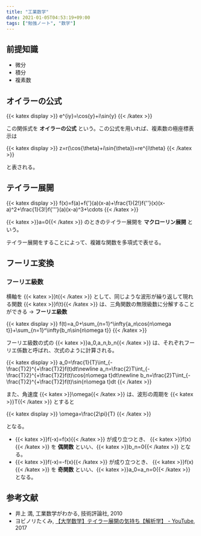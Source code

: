 ```yaml
---
title: "工業数学"
date: 2021-01-05T04:53:19+09:00
tags: ["勉強ノート", "数学"]
---
```


## 前提知識

* 微分
* 積分
* 複素数

## オイラーの公式

{{< katex display >}}
e^{iy}=\cos{y}+i\sin{y}
{{< /katex >}}

この関係式を **オイラーの公式** という。この公式を用いれば、複素数の極座標表示は

{{< katex display >}}
z=r(\cos{\theta}+i\sin{\theta})=re^{i\theta}
{{< /katex >}}

と表される。

## テイラー展開

{{< katex display >}}
f(x)=f(a)+f{'}(a)(x-a)+\frac{1}{2!}f{''}(x)(x-a)^2+\frac{1}{3!}f{'''}(a)(x-a)^3+\cdots
{{< /katex >}}

{{< katex >}}a=0{{< /katex >}} のときのテイラー展開を **マクローリン展開** という。

テイラー展開をすることによって、複雑な関数を多項式で表せる。

## フーリエ変換

### フーリエ級数

横軸を {{< katex >}}t{{< /katex >}} として、同じような波形が繰り返して現れる関数 {{< katex >}}f(t){{< /katex >}} は、三角関数の無限級数に分解することができる → **フーリエ級数**

{{< katex display >}}
f(t)=a_0+\sum_{n=1}^\infty{a_n\cos{n\omega t}}+\sum_{n=1}^\infty{b_n\sin{n\omega t}}
{{< /katex >}}

フーリエ級数の式の {{< katex >}}a_0,a_n,b_n{{< /katex >}} は、それぞれフーリエ係数と呼ばれ、次式のように計算される。

{{< katex display >}}
a_0=\frac{1}{T}\int_{-\frac{T}2}^{+\frac{T}2}f(t)dt\newline
a_n=\frac{2}T\int_{-\frac{T}2}^{+\frac{T}2}f(t)\cos{n\omega t}dt\newline
b_n=\frac{2}T\int_{-\frac{T}2}^{+\frac{T}2}f(t)\sin{n\omega t}dt
{{< /katex >}}

また、角速度 {{< katex >}}\omega{{< /katex >}} は、波形の周期を {{< katex >}}T{{< /katex >}} とすると

{{< katex display >}}
\omega=\frac{2\pi}{T}
{{< /katex >}}

となる。

* {{< katex >}}f(-x)=f(x){{< /katex >}} が成り立つとき、 {{< katex >}}f(x){{< /katex >}} を **偶関数** といい、{{< katex >}}b_n=0{{< /katex >}} となる。
* {{< katex >}}f(-x)=-f(x){{< /katex >}} が成り立つとき、 {{< katex >}}f(x){{< /katex >}} を **奇関数** といい、{{< katex >}}a_0=a_n=0{{< /katex >}} となる。

## 参考文献

- 井上 満, 工業数学がわかる, 技術評論社, 2010
- ヨビノリたくみ, [【大学数学】テイラー展開の気持ち【解析学】 - YouTube](https://www.youtube.com/watch?v=qzd5iXKHkiU), 2017
